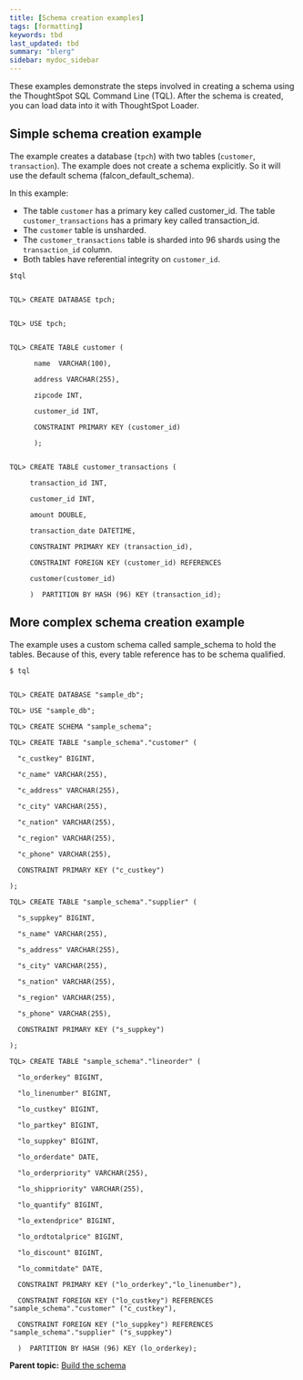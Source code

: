 ```yaml
---
title: [Schema creation examples]
tags: [formatting]
keywords: tbd
last_updated: tbd
summary: "blerg"
sidebar: mydoc_sidebar
---
```

These examples demonstrate the steps involved in creating a schema using the ThoughtSpot SQL Command Line (TQL). After the schema is created, you can load data into it with ThoughtSpot Loader.

## Simple schema creation example

The example creates a database (`tpch`) with two tables (`customer`, `transaction`). The example does not create a schema explicitly. So it will use the default schema (falcon\_default\_schema).

In this example:

-   The table `customer` has a primary key called customer\_id. The table `customer_transactions` has a primary key called transaction\_id.
-   The `customer` table is unsharded.
-   The `customer_transactions` table is sharded into 96 shards using the `transaction_id` column.
-   Both tables have referential integrity on `customer_id`.

```
$tql


TQL> CREATE DATABASE tpch;


TQL> USE tpch;


TQL> CREATE TABLE customer (

      name  VARCHAR(100),

      address VARCHAR(255),

      zipcode INT,

      customer_id INT,

      CONSTRAINT PRIMARY KEY (customer_id)

      );


TQL> CREATE TABLE customer_transactions (

     transaction_id INT,

     customer_id INT,

     amount DOUBLE,

     transaction_date DATETIME,

     CONSTRAINT PRIMARY KEY (transaction_id),

     CONSTRAINT FOREIGN KEY (customer_id) REFERENCES

     customer(customer_id)

     )  PARTITION BY HASH (96) KEY (transaction_id);
```

## More complex schema creation example

The example uses a custom schema called sample\_schema to hold the tables. Because of this, every table reference has to be schema qualified.

```
$ tql


TQL> CREATE DATABASE "sample_db";

TQL> USE "sample_db";

TQL> CREATE SCHEMA "sample_schema";

TQL> CREATE TABLE "sample_schema"."customer" (

  "c_custkey" BIGINT,

  "c_name" VARCHAR(255),

  "c_address" VARCHAR(255),

  "c_city" VARCHAR(255),

  "c_nation" VARCHAR(255),

  "c_region" VARCHAR(255),

  "c_phone" VARCHAR(255),

  CONSTRAINT PRIMARY KEY ("c_custkey")

);

TQL> CREATE TABLE "sample_schema"."supplier" (

  "s_suppkey" BIGINT,

  "s_name" VARCHAR(255),

  "s_address" VARCHAR(255),

  "s_city" VARCHAR(255),

  "s_nation" VARCHAR(255),

  "s_region" VARCHAR(255),

  "s_phone" VARCHAR(255),

  CONSTRAINT PRIMARY KEY ("s_suppkey")

);

TQL> CREATE TABLE "sample_schema"."lineorder" (

  "lo_orderkey" BIGINT,

  "lo_linenumber" BIGINT,

  "lo_custkey" BIGINT,

  "lo_partkey" BIGINT,

  "lo_suppkey" BIGINT,

  "lo_orderdate" DATE,

  "lo_orderpriority" VARCHAR(255),

  "lo_shippriority" VARCHAR(255),

  "lo_quantify" BIGINT,

  "lo_extendprice" BIGINT,

  "lo_ordtotalprice" BIGINT,

  "lo_discount" BIGINT,

  "lo_commitdate" DATE,

  CONSTRAINT PRIMARY KEY ("lo_orderkey","lo_linenumber"),

  CONSTRAINT FOREIGN KEY ("lo_custkey") REFERENCES "sample_schema"."customer" ("c_custkey"),

  CONSTRAINT FOREIGN KEY ("lo_suppkey") REFERENCES "sample_schema"."supplier" ("s_suppkey")

  )  PARTITION BY HASH (96) KEY (lo_orderkey);
```

**Parent topic:** [Build the schema](../../admin/loading/create_schema.html)
